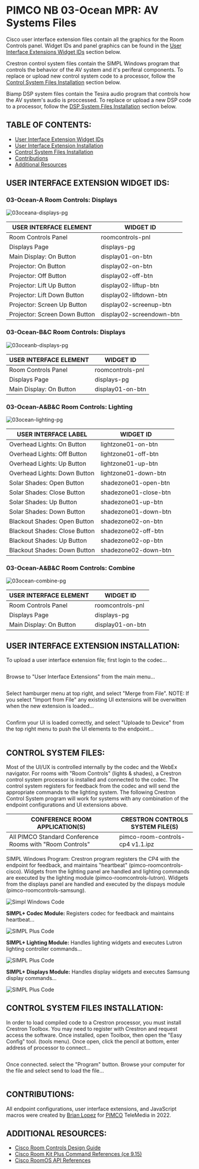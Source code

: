 # **PIMCO NB 03-Ocean MPR: AV Systems Files**

Cisco user interface extension files contain all the graphics for the Room Controls panel.  Widget IDs and panel graphics can be found in the [User Interface Extensions Widget IDs](https://github.com/brianlopezpimco/nb03ocean-av#user-interface-extension-widget-ids) section below.

Crestron control system files contain the SIMPL Windows program that controls the behavior of the AV system and it's periferal components. To replace or upload new control system code to a processor, follow the [Control System Files Installation](https://github.com/brianlopezpimco/nb03ocean-av#control-system-files-installation) section below.

Biamp DSP system files contain the Tesira audio program that controls how the AV system's audio is proccessed. To replace or upload a new DSP code to a processor, follow the [DSP System Files Installation](https://github.com/brianlopezpimco/nb03ocean-av#dsp-system-files-installation) section below.

## **TABLE OF CONTENTS:**

- [User Interface Extension Widget IDs](https://github.com/brianlopezpimco/nb03ocean-av#user-interface-extension-widget-ids)
- [User Interface Extension Installation](https://github.com/brianlopezpimco/nb03ocean-av#user-interface-extension-installation)
- [Control System Files Installation](https://github.com/brianlopezpimco/nb03ocean-av#control-system-files-installation)
- [Contributions](https://github.com/brianlopezpimco/nb03ocean-av#contributions)
- [Additional Resources](https://github.com/brianlopezpimco/nb03ocean-av#additional-resources)

## **USER INTERFACE EXTENSION WIDGET IDS:**

### **03-Ocean-A Room Controls: Displays**

![03oceana-displays-pg](/IMAGES/03oceana-displays-pg.jpg)

| USER INTERFACE ELEMENT        | WIDGET ID                |
| ----------------------------- | ------------------------ |
| Room Controls Panel           | roomcontrols-pnl         |
| Displays Page                 | displays-pg              |
| Main Display: On Button       | display01-on-btn         |
| Projector: On Button          | display02-on-btn         |
| Projector: Off Button         | display02-off-btn        |
| Projector: Lift Up Button     | display02-liftup-btn     |
| Projector: Lift Down Button   | display02-liftdown-btn   |
| Projector: Screen Up Button   | display02-screenup-btn   |
| Projector: Screen Down Button | display02-screendown-btn |

### **03-Ocean-B&C Room Controls: Displays**

![03oceanb-displays-pg](/IMAGES/03oceanb-displays-pg.jpg)

| USER INTERFACE ELEMENT        | WIDGET ID                |
| ----------------------------- | ------------------------ |
| Room Controls Panel           | roomcontrols-pnl         |
| Displays Page                 | displays-pg              |
| Main Display: On Button       | display01-on-btn         |


### **03-Ocean-A&B&C Room Controls: Lighting**

![03ocean-lighting-pg](/IMAGES/03ocean-lighting-pg.jpg)

| USER INTERFACE LABEL          | WIDGET ID             |
| ----------------------------- | --------------------- |
| Overhead Lights: On Button    | lightzone01-on-btn    |
| Overhead Lights: Off Button   | lightzone01-off-btn   |
| Overhead Lights: Up Button    | lightzone01-up-btn    |
| Overhead Lights: Down Button  | lightzone01-down-btn  |
| Solar Shades: Open Button     | shadezone01-open-btn  |
| Solar Shades: Close Button    | shadezone01-close-btn |
| Solar Shades: Up Button       | shadezone01-up-btn    |
| Solar Shades: Down Button     | shadezone01-down-btn  |
| Blackout Shades: Open Button  | shadezone02-on-btn    |
| Blackout Shades: Close Button | shadezone02-off-btn   |
| Blackout Shades: Up Button    | shadezone02-op-btn    |
| Blackout Shades: Down Button  | shadezone02-down-btn  |

### **03-Ocean-A&B&C Room Controls: Combine**

![03ocean-combine-pg](/IMAGES/03ocean-combine-pg.jpg)

| USER INTERFACE ELEMENT        | WIDGET ID                |
| ----------------------------- | ------------------------ |
| Room Controls Panel           | roomcontrols-pnl         |
| Displays Page                 | displays-pg              |
| Main Display: On Button       | display01-on-btn         |

## **USER INTERFACE EXTENSION INSTALLATION:**

To upload a user interface extension file; first login to the codec...

![<Login Screen>](/images/endpoint-login-screen.PNG)

Browse to "User Interface Extensions" from the main menu...

![<User Interface Extensions>](/images/ui-extension-zoomtools.PNG)

Select hamburger menu at top right, and select "Merge from File". NOTE: If you select "Import from File" any existing UI extensions will be overwitten when the new extension is loaded...

![<User Interface Extensions>](/images/ui-extension-merge-file.PNG)

Confirm your UI is loaded correctly, and select "Uploade to Device" from the top right menu to push the UI elements to the endpoint...

![<User Interface Extensions>](/images/ui-extension-loaded.PNG)

## **CONTROL SYSTEM FILES:**

Most of the UI/UX is controlled internally by the codec and the WebEx navigator. For rooms with "Room Controls" (lights & shades), a Crestron control system processor is installed and connected to the codec. The control system registers for feedback from the codec and will send the appropriate commands to the lighting system. The following Crestron Control System program will work for systems with any combination of the endpoint configurations and UI extensions above.

| CONFERENCE ROOM APPLICATION(S)                           | CRESTRON CONTROLS SYSTEM FILE(S) |
| -------------------------------------------------------- | -------------------------------- |
| All PIMCO Standard Conference Rooms with "Room Controls" | pimco-room-controls-cp4 v1.1.ipz |

SIMPL Windows Program: Crestron program registers the CP4 with the endpoint for feedback, and maintains "heartbeat" (pimco-roomcontrols-cisco). Widgets from the lighting panel are handled and lighting commands are executed by the lighting module (pimco-roomcontrols-lutron). Widgets from the displays panel are handled and executed by the dispays module (pimco-roomcontrols-samsung). 

![Simpl Windows Code](/images/simpl-code.png)

**SIMPL+ Codec Module:** Registers codec for feedback and maintains heartbeat...

![SIMPL Plus Code](/images/simpl-plus-cisco-code.png)

**SIMPL+ Lighting Module:** Handles lighting widgets and executes Lutron lighting controller commands...

![SIMPL Plus Code](/images/simpl-plus-lutron-code.png)

**SIMPL+ Displays Module:** Handles display widgets and executes Samsung display commands...

![SIMPL Plus Code](/images/simpl-plus-samsung-code.png)

## **CONTROL SYSTEM FILES INSTALLATION:**

In order to load compiled code to a Crestron processor, you must install Crestron Toolbox. You may need to register with Crestron and request access the software. Once installed, open Toolbox, then open the "Easy Config" tool. (tools menu). Once open, click the pencil at bottom, enter address of processor to connect...

![<Connecting to Toolbox>](/images/toolbox-connect.png)

Once connected. select the "Program" button. Browse your computer for the file and select send to load the file...

![<Uploading Code>](/images/toolbox-send-code.png)

## **CONTRIBUTIONS:**

All endpoint configurations, user interface extensions, and JavaScript macros were created by [Brian Lopez](https://www.linkedin.com/in/engineerblopez/) for [PIMCO](https://www.pimco.com/en-us/) TeleMedia in 2022.

## **ADDITIONAL RESOURCES:**

- [Cisco Room Controls Design Guide](https://www.cisco.com/c/dam/en/us/td/docs/telepresence/endpoint/ce915/sx-mx-dx-room-kit-boards-customization-guide-ce915.pdf)
- [Cisco Room Kit Plus Command References (ce 9.15)](https://www.cisco.com/c/dam/en/us/td/docs/telepresence/endpoint/ce915/collaboration-endpoint-software-api-reference-guide-ce915.pdf)
- [Cisco RoomOS API References](https://roomos.cisco.com/xapi)
